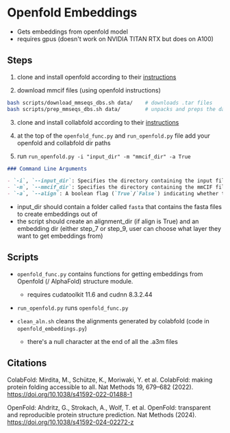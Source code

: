 # Openfold Embeddings

- Gets embeddings from openfold model
- requires gpus (doesn't work on NVIDIA TITAN RTX but does on A100)

## Steps

1. clone and install openfold according to their [instructions](https://openfold.readthedocs.io/en/latest/Installation.html)

2. download mmcif files (using openfold instructions)

```Bash
bash scripts/download_mmseqs_dbs.sh data/    # downloads .tar files
bash scripts/prep_mmseqs_dbs.sh data/        # unpacks and preps the databases
```

3. clone and install collabfold according to their [instructions](https://github.com/sokrypton/ColabFold)

4. at the top of the `openfold_func.py` and `run_openfold.py` file add your openfold and collabfold dir paths

5. run `run_openfold.py -i "input_dir" -m "mmcif_dir" -a True`
```markdown
### Command Line Arguments

- `-i`, `--input_dir`: Specifies the directory containing the input files to be processed.
- `-m`, `--mmcif_dir`: Specifies the directory containing the mmCIF files required for processing.
- `-a`, `--align`: A boolean flag (`True`/`False`) indicating whether to perform alignment during processing. (collabfold api`)
```

- input_dir should contain a folder called `fasta` that contains the fasta files to create embeddings out of
- the script should create an alignment_dir (if align is True) and an embedding dir (either step_7 or step_9, user can choose what layer they want to get embeddings from)


## Scripts

- `openfold_func.py` contains functions for getting embeddings from Openfold (/ AlphaFold) structure module. 
    - requires cudatoolkit 11.6 and cudnn 8.3.2.44

- `run_openfold.py` runs `openfold_func.py`

- `clean_aln.sh` cleans the alignments generated by colabfold (code in `openfold_embeddings.py`) 
    - there's a null character at the end of all the .a3m files

## Citations

ColabFold:
Mirdita, M., Schütze, K., Moriwaki, Y. et al.
ColabFold: making protein folding accessible to all.
Nat Methods 19, 679–682 (2022).
https://doi.org/10.1038/s41592-022-01488-1

OpenFold:
Ahdritz, G., Strokach, A., Wolf, T. et al.
OpenFold: transparent and reproducible protein structure prediction.
Nat Methods (2024).
https://doi.org/10.1038/s41592-024-02272-z